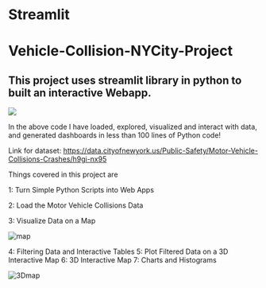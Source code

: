 # Streamlit
# Vehicle-Collision-NYCity-Project
## This project uses streamlit library in python to built an interactive Webapp.

![](3Dmap.JPG)

In the above code I have loaded, explored, visualized and interact with data, and generated dashboards in less than 100 lines of Python code! 

Link for dataset: https://data.cityofnewyork.us/Public-Safety/Motor-Vehicle-Collisions-Crashes/h9gi-nx95

Things covered in this project are

1: Turn Simple Python Scripts into Web Apps

2: Load the Motor Vehicle Collisions Data

3: Visualize Data on a Map

![map](https://user-images.githubusercontent.com/86574646/174452297-6f5f79b3-2915-413c-8c5b-bb7e36a0021f.jpg)

4: Filtering Data and Interactive Tables
5: Plot Filtered Data on a 3D Interactive Map
6: 3D Interactive Map
7: Charts and Histograms

![3Dmap](https://user-images.githubusercontent.com/86574646/174452292-86ac02b9-1c92-4360-8830-4ad29fdf4f8c.jpg)
